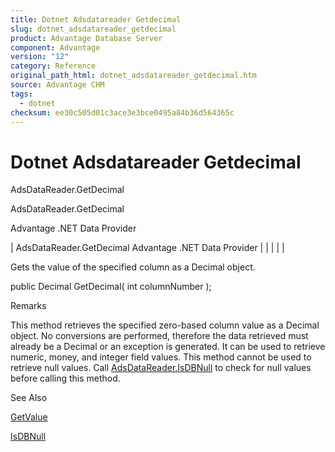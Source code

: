 ```yaml
---
title: Dotnet Adsdatareader Getdecimal
slug: dotnet_adsdatareader_getdecimal
product: Advantage Database Server
component: Advantage
version: "12"
category: Reference
original_path_html: dotnet_adsdatareader_getdecimal.htm
source: Advantage CHM
tags:
  - dotnet
checksum: ee30c505d01c3ace3e3bce0495a84b36d564365c
---
```


# Dotnet Adsdatareader Getdecimal

AdsDataReader.GetDecimal

AdsDataReader.GetDecimal

Advantage .NET Data Provider

| AdsDataReader.GetDecimal  Advantage .NET Data Provider |  |  |  |  |

Gets the value of the specified column as a Decimal object.

public Decimal GetDecimal( int columnNumber );

Remarks

This method retrieves the specified zero-based column value as a Decimal object. No conversions are performed, therefore the data retrieved must already be a Decimal or an exception is generated. It can be used to retrieve numeric, money, and integer field values. This method cannot be used to retrieve null values. Call [AdsDataReader.IsDBNull](dotnet_adsdatareader_isdbnull.md) to check for null values before calling this method.

See Also

[GetValue](dotnet_adsdatareader_getvalue.md)

[IsDBNull](dotnet_adsdatareader_isdbnull.md)
